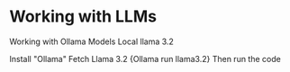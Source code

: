 # Working with LLMs
Working with Ollama Models
Local llama 3.2

Install "Ollama"
Fetch Llama 3.2 {Ollama run llama3.2}
Then run the code

